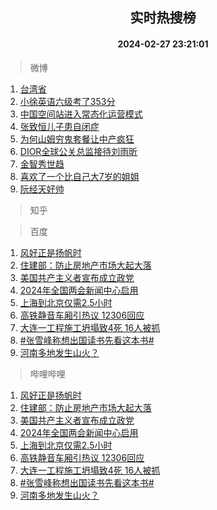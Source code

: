 <div align="center"><h2>实时热搜榜</h2><h4>2024-02-27 23:21:01</h4></div>

> 微博  

1. [台湾省](https://s.weibo.com/weibo?q=%E5%8F%B0%E6%B9%BE%E7%9C%81&t=31&band_rank=1&Refer=top)<br />
2. [小徐英语六级考了353分](https://s.weibo.com/weibo?q=%23%E5%B0%8F%E5%BE%90%E8%8B%B1%E8%AF%AD%E5%85%AD%E7%BA%A7%E8%80%83%E4%BA%86353%E5%88%86%23&t=31&band_rank=2&Refer=top)<br />
3. [中国空间站进入常态化运营模式](https://s.weibo.com/weibo?q=%23%E4%B8%AD%E5%9B%BD%E7%A9%BA%E9%97%B4%E7%AB%99%E8%BF%9B%E5%85%A5%E5%B8%B8%E6%80%81%E5%8C%96%E8%BF%90%E8%90%A5%E6%A8%A1%E5%BC%8F%23&t=31&band_rank=3&Refer=top)<br />
4. [张致恒儿子患自闭症](https://s.weibo.com/weibo?q=%23%E5%BC%A0%E8%87%B4%E6%81%92%E5%84%BF%E5%AD%90%E6%82%A3%E8%87%AA%E9%97%AD%E7%97%87%23&t=31&band_rank=4&Refer=top)<br />
5. [为何山姆穷鬼套餐让中产疯狂](https://s.weibo.com/weibo?q=%23%E4%B8%BA%E4%BD%95%E5%B1%B1%E5%A7%86%E7%A9%B7%E9%AC%BC%E5%A5%97%E9%A4%90%E8%AE%A9%E4%B8%AD%E4%BA%A7%E7%96%AF%E7%8B%82%23&t=31&band_rank=5&Refer=top)<br />
6. [DIOR全球公关总监接待刘雨昕](https://s.weibo.com/weibo?q=%23DIOR%E5%85%A8%E7%90%83%E5%85%AC%E5%85%B3%E6%80%BB%E7%9B%91%E6%8E%A5%E5%BE%85%E5%88%98%E9%9B%A8%E6%98%95%23&t=31&band_rank=6&Refer=top)<br />
7. [金智秀世趋](https://s.weibo.com/weibo?q=%23%E9%87%91%E6%99%BA%E7%A7%80%E4%B8%96%E8%B6%8B%23&t=31&band_rank=7&Refer=top)<br />
8. [喜欢了一个比自己大7岁的姐姐](https://s.weibo.com/weibo?q=%23%E5%96%9C%E6%AC%A2%E4%BA%86%E4%B8%80%E4%B8%AA%E6%AF%94%E8%87%AA%E5%B7%B1%E5%A4%A77%E5%B2%81%E7%9A%84%E5%A7%90%E5%A7%90%23&t=31&band_rank=8&Refer=top)<br />
9. [阮经天好帅](https://s.weibo.com/weibo?q=%E9%98%AE%E7%BB%8F%E5%A4%A9%E5%A5%BD%E5%B8%85&t=31&band_rank=9&Refer=top)<br />

> 知乎  


> 百度  

1. [风好正是扬帆时](https://www.baidu.com/s?wd=%E9%A3%8E%E5%A5%BD%E6%AD%A3%E6%98%AF%E6%89%AC%E5%B8%86%E6%97%B6&sa=fyb_news&rsv_dl=fyb_news)<br />
2. [住建部：防止房地产市场大起大落](https://www.baidu.com/s?wd=%E4%BD%8F%E5%BB%BA%E9%83%A8%EF%BC%9A%E9%98%B2%E6%AD%A2%E6%88%BF%E5%9C%B0%E4%BA%A7%E5%B8%82%E5%9C%BA%E5%A4%A7%E8%B5%B7%E5%A4%A7%E8%90%BD&sa=fyb_news&rsv_dl=fyb_news)<br />
3. [美国共产主义者宣布成立政党](https://www.baidu.com/s?wd=%E7%BE%8E%E5%9B%BD%E5%85%B1%E4%BA%A7%E4%B8%BB%E4%B9%89%E8%80%85%E5%AE%A3%E5%B8%83%E6%88%90%E7%AB%8B%E6%94%BF%E5%85%9A&sa=fyb_news&rsv_dl=fyb_news)<br />
4. [2024年全国两会新闻中心启用](https://www.baidu.com/s?wd=2024%E5%B9%B4%E5%85%A8%E5%9B%BD%E4%B8%A4%E4%BC%9A%E6%96%B0%E9%97%BB%E4%B8%AD%E5%BF%83%E5%90%AF%E7%94%A8&sa=fyb_news&rsv_dl=fyb_news)<br />
5. [上海到北京仅需2.5小时](https://www.baidu.com/s?wd=%E4%B8%8A%E6%B5%B7%E5%88%B0%E5%8C%97%E4%BA%AC%E4%BB%85%E9%9C%802.5%E5%B0%8F%E6%97%B6&sa=fyb_news&rsv_dl=fyb_news)<br />
6. [高铁静音车厢引热议 12306回应](https://www.baidu.com/s?wd=%E9%AB%98%E9%93%81%E9%9D%99%E9%9F%B3%E8%BD%A6%E5%8E%A2%E5%BC%95%E7%83%AD%E8%AE%AE+12306%E5%9B%9E%E5%BA%94&sa=fyb_news&rsv_dl=fyb_news)<br />
7. [大连一工程施工坍塌致4死 16人被抓](https://www.baidu.com/s?wd=%E5%A4%A7%E8%BF%9E%E4%B8%80%E5%B7%A5%E7%A8%8B%E6%96%BD%E5%B7%A5%E5%9D%8D%E5%A1%8C%E8%87%B44%E6%AD%BB+16%E4%BA%BA%E8%A2%AB%E6%8A%93&sa=fyb_news&rsv_dl=fyb_news)<br />
8. [#张雪峰称想出国读书先看这本书#](https://www.baidu.com/s?wd=%23%E5%BC%A0%E9%9B%AA%E5%B3%B0%E7%A7%B0%E6%83%B3%E5%87%BA%E5%9B%BD%E8%AF%BB%E4%B9%A6%E5%85%88%E7%9C%8B%E8%BF%99%E6%9C%AC%E4%B9%A6%23&sa=fyb_news&rsv_dl=fyb_news)<br />
9. [河南多地发生山火？](https://www.baidu.com/s?wd=%E6%B2%B3%E5%8D%97%E5%A4%9A%E5%9C%B0%E5%8F%91%E7%94%9F%E5%B1%B1%E7%81%AB%EF%BC%9F&sa=fyb_news&rsv_dl=fyb_news)<br />

> 哔哩哔哩  

1. [风好正是扬帆时](https://www.baidu.com/s?wd=%E9%A3%8E%E5%A5%BD%E6%AD%A3%E6%98%AF%E6%89%AC%E5%B8%86%E6%97%B6&sa=fyb_news&rsv_dl=fyb_news)<br />
2. [住建部：防止房地产市场大起大落](https://www.baidu.com/s?wd=%E4%BD%8F%E5%BB%BA%E9%83%A8%EF%BC%9A%E9%98%B2%E6%AD%A2%E6%88%BF%E5%9C%B0%E4%BA%A7%E5%B8%82%E5%9C%BA%E5%A4%A7%E8%B5%B7%E5%A4%A7%E8%90%BD&sa=fyb_news&rsv_dl=fyb_news)<br />
3. [美国共产主义者宣布成立政党](https://www.baidu.com/s?wd=%E7%BE%8E%E5%9B%BD%E5%85%B1%E4%BA%A7%E4%B8%BB%E4%B9%89%E8%80%85%E5%AE%A3%E5%B8%83%E6%88%90%E7%AB%8B%E6%94%BF%E5%85%9A&sa=fyb_news&rsv_dl=fyb_news)<br />
4. [2024年全国两会新闻中心启用](https://www.baidu.com/s?wd=2024%E5%B9%B4%E5%85%A8%E5%9B%BD%E4%B8%A4%E4%BC%9A%E6%96%B0%E9%97%BB%E4%B8%AD%E5%BF%83%E5%90%AF%E7%94%A8&sa=fyb_news&rsv_dl=fyb_news)<br />
5. [上海到北京仅需2.5小时](https://www.baidu.com/s?wd=%E4%B8%8A%E6%B5%B7%E5%88%B0%E5%8C%97%E4%BA%AC%E4%BB%85%E9%9C%802.5%E5%B0%8F%E6%97%B6&sa=fyb_news&rsv_dl=fyb_news)<br />
6. [高铁静音车厢引热议 12306回应](https://www.baidu.com/s?wd=%E9%AB%98%E9%93%81%E9%9D%99%E9%9F%B3%E8%BD%A6%E5%8E%A2%E5%BC%95%E7%83%AD%E8%AE%AE+12306%E5%9B%9E%E5%BA%94&sa=fyb_news&rsv_dl=fyb_news)<br />
7. [大连一工程施工坍塌致4死 16人被抓](https://www.baidu.com/s?wd=%E5%A4%A7%E8%BF%9E%E4%B8%80%E5%B7%A5%E7%A8%8B%E6%96%BD%E5%B7%A5%E5%9D%8D%E5%A1%8C%E8%87%B44%E6%AD%BB+16%E4%BA%BA%E8%A2%AB%E6%8A%93&sa=fyb_news&rsv_dl=fyb_news)<br />
8. [#张雪峰称想出国读书先看这本书#](https://www.baidu.com/s?wd=%23%E5%BC%A0%E9%9B%AA%E5%B3%B0%E7%A7%B0%E6%83%B3%E5%87%BA%E5%9B%BD%E8%AF%BB%E4%B9%A6%E5%85%88%E7%9C%8B%E8%BF%99%E6%9C%AC%E4%B9%A6%23&sa=fyb_news&rsv_dl=fyb_news)<br />
9. [河南多地发生山火？](https://www.baidu.com/s?wd=%E6%B2%B3%E5%8D%97%E5%A4%9A%E5%9C%B0%E5%8F%91%E7%94%9F%E5%B1%B1%E7%81%AB%EF%BC%9F&sa=fyb_news&rsv_dl=fyb_news)<br />
